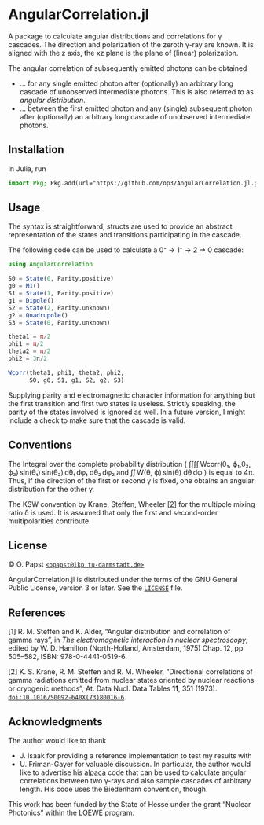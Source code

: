# AngularCorrelation.jl

A package to calculate angular distributions and correlations for γ cascades.
The direction and polarization of the zeroth γ-ray are known.
It is aligned with the z axis, the xz plane is the plane of (linear) polarization.

The angular correlation of subsequently emitted photons can be obtained
- … for any single emitted photon after (optionally) an arbitrary long cascade of unobserved intermediate photons.
  This is also referred to as *angular distribution*.
- … between the first emitted photon and any (single) subsequent photon after (optionally) an arbitrary long cascade of unobserved intermediate photons.

## Installation

In Julia, run

```julia
import Pkg; Pkg.add(url="https://github.com/op3/AngularCorrelation.jl.git")
```

## Usage

The syntax is straightforward,
structs are used to provide an abstract representation of the states and transitions participating in the cascade.

The following code can be used to calculate a 0⁺ → 1⁺ → 2 → 0 cascade:

```julia
using AngularCorrelation

S0 = State(0, Parity.positive)
g0 = M1()
S1 = State(1, Parity.positive)
g1 = Dipole()
S2 = State(2, Parity.unknown)
g2 = Quadrupole()
S3 = State(0, Parity.unknown)

theta1 = π/2
phi1 = π/2
theta2 = π/2
phi2 = 3π/2

Wcorr(theta1, phi1, theta2, phi2,
      S0, g0, S1, g1, S2, g2, S3)
```

Supplying parity and electromagnetic character information for anything
but the first transition and first two states is useless.
Strictly speaking, the parity of the states involved is ignored as well.
In a future version, I might include a check to make sure that the cascade is valid.

## Conventions

The Integral over the complete probability distribution
( ∫∫∫∫ Wcorr(θ₁, ϕ₁,θ₂, ϕ₂) sin(θ₁) sin(θ₂) dθ₁ dφ₁ dθ₂ dφ₂ and
∫∫ W(θ, ϕ) sin(θ) dθ dφ )
is equal to 4π.
Thus, if the direction of the first or second γ is fixed,
one obtains an angular distribution for the other γ.

The KSW convention by Krane, Steffen, Wheeler [\[2\]](#ref-2) for the multipole mixing ratio δ is used.
It is assumed that only the first and second-order multipolarities contribute.

## License<a name="license"></a>

© O. Papst [`<opapst@ikp.tu-darmstadt.de>`](mailto:opapst@ikp.tu-darmstadt.de)

AngularCorrelation.jl is distributed under the terms of the GNU General Public License, version 3 or later.
See the [`LICENSE`](LICENSE) file.

## References

<a name="ref-1">[1]</a> R. M. Steffen and K. Alder, “Angular distribution and correlation of gamma rays”, in *The electromagnetic interaction in nuclear spectroscopy*, edited by W. D. Hamilton (North-Holland, Amsterdam, 1975) Chap. 12, pp. 505–582, ISBN: 978-0-4441-0519-6.

<a name="ref-2">[2]</a> K. S. Krane, R. M. Steffen and R. M. Wheeler, “Directional correlations of gamma radiations emitted from nuclear states oriented by nuclear reactions or cryogenic methods”, At. Data Nucl. Data Tables **11**, 351 (1973). [`doi:10.1016/S0092-640X(73)80016-6`](https://doi.org/10.1016/S0092-640X(73)80016-6).  

## Acknowledgments

The author would like to thank

- J. Isaak for providing a reference implementation to test my results with
- U. Friman-Gayer for valuable discussion. In particular, the author would like to advertise his [alpaca](https://github.com/u-eff-gee/alpaca) code
  that can be used to calculate angular correlations between two γ-rays
  and also sample cascades of arbitrary length.
  His code uses the Biedenharn convention, though.

This work has been funded by the State of Hesse under the grant “Nuclear Photonics” within the LOEWE program.
